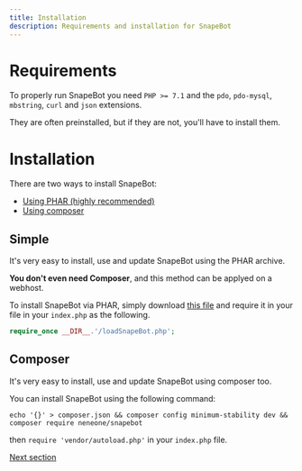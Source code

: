 ```yaml
---
title: Installation
description: Requirements and installation for SnapeBot
---
```

# Requirements

To properly run SnapeBot you need `PHP >= 7.1` and the `pdo`, `pdo-mysql`, `mbstring`, `curl` and `json` extensions.

They are often preinstalled, but if they are not, you'll have to install them.

# Installation

There are two ways to install SnapeBot:

* [Using PHAR (highly recommended)](installation.md#simple)
* [Using composer](installation.md#composer)

## Simple

It's very easy to install, use and update SnapeBot using the PHAR archive.

**You don't even need Composer**, and this method can be applyed on a webhost.

To install SnapeBot via PHAR, simply download [this file](https://neneone.xyz/SnapeBot/loadSnapeBot.php) and require it in your file in your `index.php` as the following.

```php
require_once __DIR__.'/loadSnapeBot.php';
```

## Composer

It's very easy to install, use and update SnapeBot using composer too.

You can install SnapeBot using the following command:

```
echo '{}' > composer.json && composer config minimum-stability dev && composer require neneone/snapebot
```

then `require 'vendor/autoload.php'` in your `index.php` file.

[Next section](update.md)
